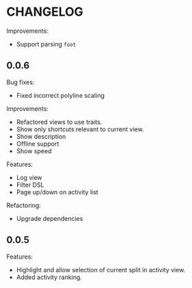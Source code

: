 CHANGELOG
=========

Improvements:

- Support parsing `foot`

## 0.0.6

Bug fixes:

- Fixed incorrect polyline scaling

Improvements:

- Refactored views to use traits.
- Show only shortcuts relevant to current view.
- Show description
- Offline support
- Show speed

Features:

- Log view
- Filter DSL
- Page up/down on activity list

Refactoring:

- Upgrade dependencies

## 0.0.5

Features:

- Highlight and allow selection of current split in activity view.
- Added activity ranking.
